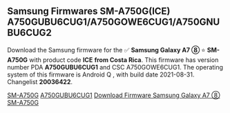 <h2>Samsung Firmwares SM-A750G(ICE) A750GUBU6CUG1/A750GOWE6CUG1/A750GNUBU6CUG2</h2>
Download the Samsung firmware for the ✅ <strong>Samsung Galaxy A7 ⑧ </strong> ⭐ <strong>SM-A750G</strong> with product code <strong>ICE</strong> <strong> from Costa Rica</strong>. This firmware has version number PDA <strong>A750GUBU6CUG1</strong> and CSC A750GOWE6CUG1. The operating system of this firmware is Android Q , with build date 2021-08-31. Changelist <strong>20036422</strong>.


[SM-A750G](https://samfirm.shop/samsung/model/SM-A750G)
[A750GUBU6CUG1](https://samfirm.shop/samsung/pda/A750GUBU6CUG1)
[Download Firmware Samsung Galaxy A7 ⑧ SM-A750G](https://samfirm.shop/samsung/firmware/452089)
